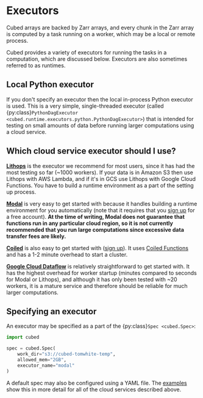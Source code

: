 # Executors

Cubed arrays are backed by Zarr arrays, and every chunk in the Zarr array is computed by a task running on a worker, which may be a local or remote process.

Cubed provides a variety of executors for running the tasks in a computation, which are discussed below. Executors are also sometimes referred to as runtimes.

## Local Python executor

If you don't specify an executor then the local in-process Python executor is used. This is a very simple, single-threaded executor (called {py:class}`PythonDagExecutor <cubed.runtime.executors.python.PythonDagExecutor>`) that is intended for testing on small amounts of data before running larger computations using a cloud service.

## Which cloud service executor should I use?

[**Lithops**](https://lithops-cloud.github.io/) is the executor we recommend for most users, since it has had the most testing so far (~1000 workers).
If your data is in Amazon S3 then use Lithops with AWS Lambda, and if it's in GCS use Lithops with Google Cloud Functions. You have to build a runtime environment as a part of the setting up process.

[**Modal**](https://modal.com/) is very easy to get started with because it handles building a runtime environment for you automatically (note that it requires that you [sign up](https://modal.com/signup) for a free account). **At the time of writing, Modal does not guarantee that functions run in any particular cloud region, so it is not currently recommended that you run large computations since excessive data transfer fees are likely.**

[**Coiled**](https://www.coiled.io/) is also easy to get started with ([sign up](https://cloud.coiled.io/signup)). It uses [Coiled Functions](https://docs.coiled.io/user_guide/usage/functions/index.html) and has a 1-2 minute overhead to start a cluster.

[**Google Cloud Dataflow**](https://cloud.google.com/dataflow) is relatively straightforward to get started with. It has the highest overhead for worker startup (minutes compared to seconds for Modal or Lithops), and although it has only been tested with ~20 workers, it is a mature service and therefore should be reliable for much larger computations.

## Specifying an executor

An executor may be specified as a part of the {py:class}`Spec <cubed.Spec>`:

```python
import cubed

spec = cubed.Spec(
    work_dir="s3://cubed-tomwhite-temp",
    allowed_mem="2GB",
    executor_name="modal"
)
```

A default spec may also be configured using a YAML file. The [examples](https://github.com/tomwhite/cubed/tree/main/examples/README.md) show this in more detail for all of the cloud services described above.
